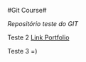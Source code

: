 #Git Course#

*Repositório teste do GIT*

Teste 2 [Link Portfolio](http://portfoliojean.atwebpages.com/)

Teste 3 =)